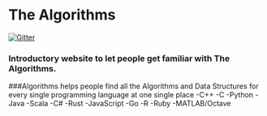 # The Algorithms
[![Gitter](https://badges.gitter.im/the-algorithms/website.svg)](https://gitter.im/the-algorithms/website?utm_source=badge&utm_medium=badge&utm_campaign=pr-badge)

### Introductory website to let people get familiar with The Algorithms.



###Algorithms helps people find all the Algorithms and Data Structures for every single programming language at
one single place
  -C++
  -C
  -Python
  -Java
  -Scala
  -C#
  -Rust
  -JavaScript
  -Go
  -R
  -Ruby
  -MATLAB/Octave
